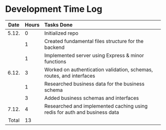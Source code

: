 # Development Time Log

| Date | Hours | Tasks Done  |
| :----:|:-----| :-----|
| 5.12. | 0    | Initialized repo  |
| |  1   | Created fundamental files structure for the backend  |
| |  1   | Implemented server using Express & minor functions |
| 6.12. | 3 | Worked on authentication validation, schemas, routes, and interfaces | 
|  | 1 | Researched business data for the business schema | 
|  | 3 | Added business schemas and interfaces | 
| 7.12. | 4 | Researched and implemented caching using redis for auth and business data | 
| Total | 13 | |


